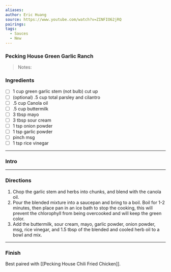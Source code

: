 ```yaml
---
aliases: 
author: Eric Huang
source: https://www.youtube.com/watch?v=ZINFIO62jRQ
pairings:
tags:
  - Sauces
  - New
---
```

### Pecking House Green Garlic Ranch

>Notes:

### Ingredients
- [ ] 1 cup green garlic stem (not bulb) cut up 
- [ ] (optional) .5 cup total parsley and cilantro
- [ ] .5 cup Canola oil
- [ ] .5 cup buttermilk
- [ ] 3 tbsp mayo
- [ ] 3 tbsp sour cream
- [ ] 1 tsp onion powder
- [ ] 1 tsp garlic powder
- [ ] pinch msg
- [ ] 1 tsp rice vinegar

---
### Intro


---
### Directions
1. Chop the garlic stem and herbs into chunks, and blend with the canola oil.
2. Pour the blended mixture into a saucepan and bring to a boil. Boil for 1-2 minutes, then place pan in an ice bath to stop the cooking, this will prevent the chlorophyll from being overcooked and will keep the green color.
3. Add the buttermilk, sour cream, mayo, garlic powder, onion powder, msg, rice vinegar, and 1.5 tbsp of the blended and cooled herb oil to a bowl and mix.

---
### Finish

Best paired with [[Pecking House Chili Fried Chicken]].
